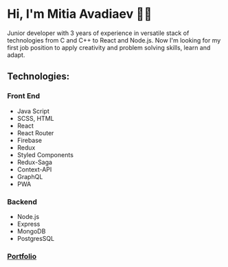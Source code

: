 # Hi, I'm Mitia Avadiaev 👋🏻

Junior developer with 3 years of experience in versatile stack of technologies from C and C++ to React and Node.js. Now I'm looking for my first job position to apply creativity and problem solving skills, learn and adapt.

## Technologies: 
### Front End
* Java Script
* SCSS, HTML
* React
* React Router
* Firebase
* Redux
* Styled Components
* Redux-Saga
* Context-API
* GraphQL
* PWA

### Backend
* Node.js
* Express
* MongoDB
* PostgresSQL
### [Portfolio](https://mitia-avadiaev.github.io/)
